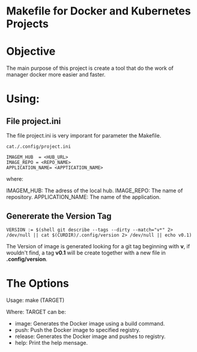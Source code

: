 # Makefile for Docker and Kubernetes Projects

# Objective
The main purpose of this project is create a tool that do the work of manager docker more easier and faster.

# Using:

## File project.ini
The file project.ini is very imporant for parameter the Makefile.

`cat./.config/project.ini`

```
IMAGEM_HUB  = <HUB_URL>
IMAGE_REPO = <REPO_NAME>
APPLICATION_NAME= <APPTICATION_NAME>
```
where:

IMAGEM_HUB: The adress of the local hub.
IMAGE_REPO: The name of repository.
APPLICATION_NAME: The name of the application.

## Genererate the Version Tag

`VERSION := $(shell git describe --tags --dirty --match="v*" 2> /dev/null || cat $(CURDIR)/.config/version 2> /dev/null || echo v0.1)`

The Version of image is generated looking for a git tag beginning with **v**, if wouldn't find, a tag **v0.1** will be create together with a new file in **.config/version**.

# The Options

Usage:  make (TARGET)

Where: 
TARGET can be:

- image: Generates the Docker image using a build command.
- push: Push the Docker image to specified registry.
- release: Generates the Docker image and pushes to registry.
- help: Print the help mensage.
